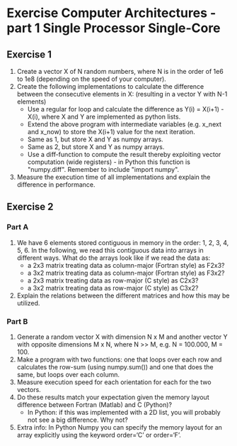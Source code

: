 # Exercise Computer Architectures - part 1 Single Processor Single-Core

## Exercise 1

1. Create a vector X of N random numbers, where N is in the order of 1e6 to 1e8 (depending on the speed of your computer).
2. Create the following implementations to calculate the difference between the consecutive elements in X: (resulting in a vector Y with N-1 elements)
    * Use a regular for loop and calculate the difference as Y(i) = X(i+1) - X(i), where X and Y are implemented as python lists.
    * Extend the above program with intermediate variables (e.g. x_next and x_now) to store the X(i+1) value for the next iteration.
    * Same as 1, but store X and Y as numpy arrays.
    * Same as 2, but store X and Y as numpy arrays. 
    * Use a diff-function to compute the result thereby exploiting vector computation (wide registers) - in Python this function is "numpy.diff". Remember to include "import numpy".
3. Measure the execution time of all implementations and explain the difference in performance.

## Exercise 2

### Part A

1. We have 6 elements stored contiguous in memory in the order: 1, 2, 3, 4, 5, 6.  In the following, we read this contiguous data into arrays in different ways.  What do the arrays look like if we read the data as:
    * a 2x3 matrix treating data as column-major (Fortran style) as F2x3?
    * a 3x2 matrix treating data as column-major (Fortran style) as F3x2?
    * a 2x3 matrix treating data as row-major (C style) as C2x3?
    * a 3x2 matrix treating data as row-major (C style) as C3x2?
2. Explain the relations between the different matrices and how this may be utilized.

### Part B

1. Generate a random vector X with dimension N x M and another vector Y with opposite dimensions M x N, where N >> M, e.g. N = 100.000, M = 100. 
2. Make a program with two functions: one that loops over each row and calculates the row-sum (using numpy.sum()) and one that does the same, but loops over each column.
3. Measure execution speed for each orientation for each for the two vectors.
4. Do these results match your expectation given the memory layout difference between Fortran (Matlab) and C (Python)?
    * In Python: if this was implemented with a 2D list, you will probably not see a big difference. Why not?
5. Extra info: In Python Numpy you can specify the memory layout for an array explicitly using the keyword order=‘C’ or order=‘F’.